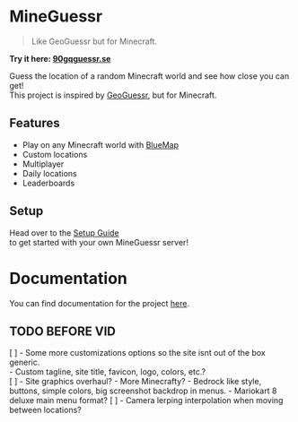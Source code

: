 # MineGuessr

> Like GeoGuessr but for Minecraft.

**Try it here: [90gqguessr.se](https://90gqguessr.se)**

Guess the location of a random Minecraft world and see how close you can get!  
This project is inspired by [GeoGuessr](https://www.geoguessr.com/), but for Minecraft.  

## Features
- Play on any Minecraft world with [BlueMap](https://bluemap.bluecolored.de/)
- Custom locations
- Multiplayer
- Daily locations
- Leaderboards

## Setup

Head over to the [Setup Guide](https://docs.90gqguessr.se/guide/)  
to get started with your own MineGuessr server!  

# Documentation

You can find documentation for the project [here](https://docs.90gqguessr.se).

## TODO BEFORE VID
[ ] - Some more customizations options so the site isnt out of the box generic.  
      - Custom tagline, site title, favicon, logo, colors, etc.?  
[ ] - Site graphics overhaul?
      - More Minecrafty?
      - Bedrock like style, buttons, simple colors, big screenshot backdrop in menus.
      - Mariokart 8 deluxe main menu format?
[ ] - Camera lerping interpolation when moving between locations?